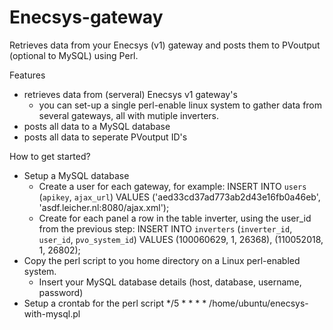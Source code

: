 # Enecsys-gateway
Retrieves data from your Enecsys (v1) gateway and posts them to PVoutput (optional to MySQL) using Perl.

Features
- retrieves data from (serveral) Enecsys v1 gateway's
  - you can set-up a single perl-enable linux system to gather data from several gateways, all with mutiple inverters.
- posts all data to a MySQL database
- posts all data to seperate PVoutput ID's

How to get started?
- Setup a MySQL database
  - Create a user for each gateway, for example:
    INSERT INTO `users` (`apikey`, `ajax_url`) VALUES
    ('aed33cd37ad773ab2d43e16fb0a46eb', 'asdf.leicher.nl:8080/ajax.xml');
  - Create for each panel a row in the table inverter, using the user_id from the previous step:
    INSERT INTO `inverters` (`inverter_id`, `user_id`, `pvo_system_id`) VALUES
    (100060629, 1, 26368),
    (110052018, 1, 26802);
- Copy the perl script to you home directory on a Linux perl-enabled system.
  - Insert your MySQL database details (host, database, username, password)
- Setup a crontab for the perl script
  */5 * * * *	/home/ubuntu/enecsys-with-mysql.pl
